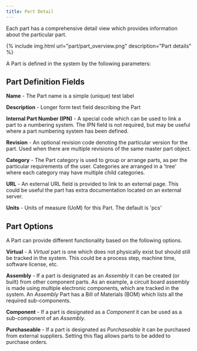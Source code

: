 ```yaml
---
title: Part Detail
---
```


Each part has a comprehensive detail view which provides information about the particular part.

{% include img.html url="part/part_overview.png" description="Part details" %}

A Part is defined in the system by the following parameters:

## Part Definition Fields

**Name** - The Part name is a simple (unique) test label

**Description** - Longer form text field describing the Part

**Internal Part Number (IPN)** - A special code which can be used to link a part to a numbering system. The IPN field is not required, but may be useful where a part numbering system has been defined.

**Revision** - An optional revision code denoting the particular version for the part. Used when there are multiple revisions of the same master part object.

**Category** - The Part category is used to group or arrange parts, as per the particular requirements of the user. Categories are arranged in a 'tree' where each category may have multiple child categories.

**URL** - An external URL field is provided to link to an external page. This could be useful the part has extra documentation located on an external server.

**Units** - Units of measure (UoM) for this Part. The default is 'pcs'

## Part Options

A Part can provide different functionality based on the following options.

**Virtual** - A *Virtual* part is one which does not physically exist but should still be tracked in the system. This could be a process step,  machine time, software license, etc.

**Assembly** - If a part is designated as an *Assembly* it can be created (or built) from other component parts. As an example, a circuit board assembly is made using multiple electronic components, which are tracked in the system. An *Assembly* Part has a Bill of Materials (BOM) which lists all the required sub-components.

**Component** - If a part is designated as a *Component* it can be used as a sub-component of an *Assembly*.

**Purchaseable** - If a part is designated as *Purchaseable* it can be purchased from external suppliers. Setting this flag allows parts to be added to purchase orders.

